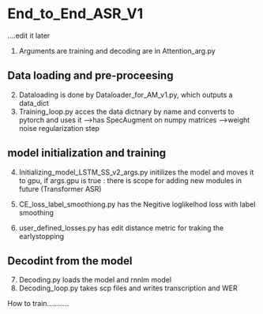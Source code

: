 # End_to_End_ASR_V1

....edit it later

1. Arguments are training and decoding are in Attention_arg.py

## Data loading and pre-proceesing

2. Dataloading is done by Dataloader_for_AM_v1.py, which outputs a data_dict
3. Training_loop.py acces the data dictnary by name and converts to pytorch and uses it 
	-->has SpecAugment on numpy matrices
	-->weight noise regularization step

## model initialization and training
4. Initializing_model_LSTM_SS_v2_args.py initilizes the model and moves it to gpu, if args.gpu is true
	: there is scope for adding new modules in future (Transformer ASR) 

5. CE_loss_label_smoothiong.py has the Negitive loglikelhod loss with label smoothing
6. user_defined_losses.py  has edit distance metric for traking the earlystopping


## Decodint from the model
7. Decoding.py loads the model and rnnlm model 
8. Decoding_loop.py takes scp files and writes transcription and WER



How to train...........
